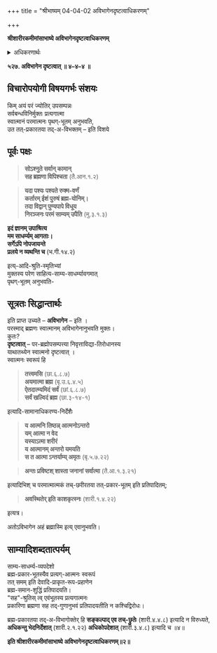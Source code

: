 +++
title = "श्रीभाष्यम् 04-04-02 अविभागेनदृष्टत्वाधिकरणम्"

+++


**श्रीशारीरकमीमांसाभाष्ये अविभागेनदृष्टत्वाधिकरणम्**

<details><summary>अधिकरणार्थः</summary>

मुक्तस्य मोक्षदशायां स्वानुभवः,  
स्वात्म-भूत-परमात्मापृथग्-भावेनेति निरूपणम्
</details>

**५२७. अविभागेन दृष्टत्वात् ॥ ४–४–४ ॥**

## विचारोपयोगी विषयगर्भः संशयः

किम् अयं परं ज्योतिर् उपसम्पन्नः  
सर्वबन्धविनिर्मुक्तः प्रत्यगात्मा  
स्वात्मानं परमात्मनः पृथग्-भूतम् अनुभवति,  
उत तत्-प्रकारतया तद्-अ-विभक्तम् – इति विशये

## पूर्वः पक्षः

> **सोऽश्नुते सर्वान् कामान्  
> सह ब्रह्मणा विपिश्चता** (तै.आन.१.२)  

> **यदा पश्यः पश्यते रुक्म-वर्णं  
कर्तारम् ईशं पुरुषं ब्रह्म-योनिम्।  
तदा विद्वान् पुण्यपापे विधूय  
निरञ्जनः परमं साम्यम् उपैति** (मु.३.१.३) 

**इदं ज्ञानम् उपाश्रित्य  
मम साधर्म्यम् आगताः।  
सर्गेऽपि नोपजायन्ते  
प्रलये न व्यथन्ति च** (भ.गी.१४.२) 

इत्य्-आदि-श्रुति-स्मृतिभ्यां  
मुक्तस्य परेण साहित्य-साम्य-साधर्म्यावगमात्  
पृथग्-भूतम् अनुभवति-

## सूत्रतः सिद्धान्तार्थः

इति प्राप्त उच्यते – **अविभागेन** – इति ।  
परस्माद् ब्रह्मणः स्वात्मानम् अविभागेनानुभवति मुक्तः।  
कुतः?  
**दृष्टत्वात्** – पर-ब्रह्मोपसम्पत्त्या निवृत्ताविद्या-तिरोधानस्य  
याथातथ्येन स्वात्मनो दृष्टत्वात् ।  
स्वात्मनः स्वरूपं हि  

> **तत्त्वमसि** (छा.६.८.७)  
**अयमात्मा ब्रह्म** (बृ.उ.६.४.५)  
**ऐतदात्म्यमिदं सर्वं** (छां.६.८.७)  
**सर्वं खल्विदं ब्रह्म** (छा.३-१४-१) 

इत्यादि-सामानाधिकरण्य-निर्देशैः 

> **य आत्मनि तिष्ठन्न् आत्मनोऽन्तरो  
> यम् आत्मा न वेद  
> यस्याऽत्मा शरीरं  
> य आत्मानम् अन्तरो यमयति  
> स त आत्मा ऽन्तर्याम्य् अमृतः** (बृ.५.७.२२) 

> **अन्तः प्रविष्टश् शास्ता जनानां सर्वात्मा** (तै.आ.१.३.२१) 

इत्यादिभिश् च परमात्मात्मकं तच्-छरीरतया तत्-प्रकार-भूतम् इति प्रतिपादितम्;  

> **अवस्थितेर् इति काशकृत्स्नः** (शारी.१.४.२२) 

इत्यत्र। 

अतोऽविभागेन अहं ब्रह्मास्मि इत्य् एवानुभवति।


## साम्यादिशब्दतात्पर्यम्

साम्य-साधर्म्य-व्यपदेशो  
ब्रह्म-प्रकार-भूतस्यैव प्रत्यग्-आत्मनः स्वरूपं  
तत् समम् इति देवादि-प्राकृत-रूप-प्रहाणेन  
ब्रह्म-समान-शुद्धिं प्रतिपादयति।  
"सह"-श्रुतिस् त्व् एवंभूतस्य प्रत्यगात्मनः  
प्रकारिणा ब्रह्मणा सह तद्-गुणानुभवं प्रतिपादयतीति न कश्चिद्विरोधः।  

ब्रह्म-प्रकारतया तद्-अ-विभागोक्तेर् हि
**सङ्कल्पाद् एव तच्-छ्रुतेः** (शारी.४.४.८) इत्यादि न विरुध्यते, **अधिकन्तु भेदनिर्देशात्** (शारी.२.१.२२) **अधिकोपदेशात्** (शारी.३.४.८) इत्यादि च ॥४॥

**इति श्रीशारीरकमीमांसाभाष्ये अविभागेनदृष्टत्वाधिकरणम्॥२॥**


